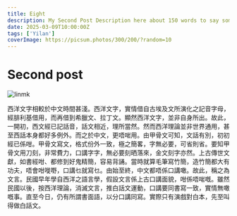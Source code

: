 ```yaml
---
title: Eight
description: My Second Post Description here about 150 words to say somthing faha
date: 2025-03-09T10:00:00Z
tags: ['Yilan']
coverImage: https://picsum.photos/300/200/?random=10
---
```


# Second post

![linmk](https://picsum.photos/300/200/?random=10)


西洋文字相較於中文時間甚淺。西洋文字，實情借自古埃及文所演化之記音字母，經腓利基借用，而再借到希臘文、拉丁文。顯然西洋文字，並非自身所出。故此，一開初，西文經已記話音，話文相近，理所當然。然而西洋理論並非世界通用，甚至西話本身都好多例外。而之於中文，更唔啱用。由甲骨文可知，文話有別，初初經已係咁。甲骨文寫文，格式份外一致，極之簡畧，字無必要，可省則省。要知甲骨文用刀刻，非常費力，口講字字，無必要刻晒落來，金文刻字亦然。上古傳世文獻，如書經咁、都修到好鬼精簡，容易背誦。當時就算毛筆寫竹簡，造竹簡都大有功夫，唔會咁嘥嘢，口講乜就寫乜。由始至終，中文都唔係口講噉。故此，稱之為文言。民國早年學自西洋之語言學，假設文言係上古口講面貌，咁係唔啱嘅。雖然民國以後，按西洋理論，消滅文言，推白話文運動，口講要同書寫一致，實情無噉嘅事。直至今日，仍有所謂書面語，以分口講同寫。實際只有演戲對白本，先至叫得做白話文。